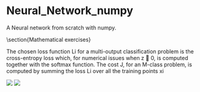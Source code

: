 # Neural_Network_numpy
A Neural network from scratch with numpy. 



\section{Mathematical exercises}

The chosen loss function Li for a multi-output classification problem is the cross-entropy loss which, for
numerical issues when z  0, is computed together with the softmax function. The cost J, for an M-class problem, is computed by summing the loss Li over all the training points xi

<img src="https://render.githubusercontent.com/render/math?math=L_i = ln(\sum_{l=1}^M e^{z_{il}}) - \sum_{m=1}^M \tilde{y}_{im}z_{im}">

<img src="https://render.githubusercontent.com/render/math?math=e^{i \pi} = -1">


